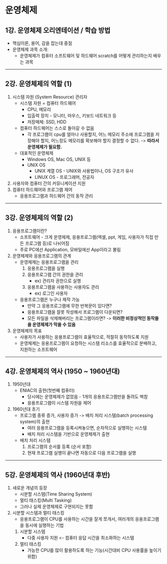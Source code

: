 # 운영체제
## 1강. 운영체제 오리엔테이션 / 학습 방법
* 핵심이론, 용어, 감을 잡는데 중점
* 운영체제 과목 소개:
   - 운영체제가 컴퓨터 소프트웨어 및 하드웨어 scratch를 어떻게 관리하는지 배우는 과목
---
## 2강. 운영체제의 역할 (1)
1. 시스템 자원 (System Resource) 관리자
   * 시스템 자원 = 컴퓨터 하드웨어
      - CPU, 메모리
      - 입출력 장치 - 모니터, 마우스, 키보드 네트워크 등
      - 저장매체: SSD, HDD
   * 컴퓨터 하드웨어는 스스로 돌아갈 수 없음
      - 각 프로그램이 cpu를 얼마나 사용할지, 어느 메모리 주소에 프로그램을 저장해야 할지, 어느정도 메모리를 확보해야 할지 결정할 수 없다. -> **따라서 운영체제가 필요함.**
   * 대표적인 운영체제
      - Windows OS, Mac OS, UNIX 등
      - UNIX OS
         + UNIX 계열 OS - UNIX와 사용법이나, OS 구조가 유사
         + LINUX OS - 프로그래머, 전공자
2. 사용자와 컴퓨터 간의 커뮤니케이션 지원
3. 컴퓨터 하드웨어와 프로그램 제어
   * 응용프로그램과 하드웨어 간의 동작 관리
---
## 3강. 운영체제의 역할 (2)
1. 응용프로그램이란?
   * 소프트웨어 - 크게 운영체제, 응용프로그램(엑셀, ppt, 게임, 사용자가 직접 만든 프로그램 등)로 나뉘어짐
   * 주로 PC에선 Application, 모바일에선 App이라고 불림
2. 운영체제와 응용프로그램의 관계
   * 운영체제는 응용프로그램을 관리
      1. 응용프로그램을 실행
      2. 응용프로그램 간의 권한을 관리
         - ex) 관리자 권한으로 실행
      3. 응용프로그램을 사용하는 사용자도 관리
         - ex) 로그인 사용자
   * 응용프로그램은 누구나 제작 가능
      - 만약 그 응용프로그램에 무한 반복문이 있다면?
      - 응용프로그램을 잘못 작성해서 프로그램이 다운되면?
      - 모든 파일을 삭제해버리는 프로그램이라면? -> **이러한 비정상적인 동작들을 운영체제가 막을 수 있음**
3. 운영체제의 목표
   * 사용자가 사용하는 응용프로그램이 효율적으로, 적절히 동작하도록 지원
   * 운영체제는 응용프로그램이 요청하는 시스템 리소스를 효율적으로 분배하고, 지원하는 소프트웨어
---
## 4강. 운영체제의 역사 (1950 ~ 1960년대)
1. 1950년대
   * ENIAC의 출현(첫번째 컴퓨터)
      - 당시에는 운영체제가 없었음 - 1개의 응용프로그램만을 돌려도 벅참
      - 응용프로그램이 시스템 자원을 제어
2. 1960년대 초기
   * 프로그램 종류 증가, 사용자 증가 -> 배치 처리 시스템(batch processing system)의 출현
      - 여러 응용프로그램을 등록시켜놓으면, 순차적으로 실행하는 시스템
      - 배치 처리 시스템을 기반으로 운영체제가 출현
   * 배치 처리 시스템
      1. 프로그램의 순서를 등록 (순서 포함)
      2. 현재 프로그램 실행이 끝나면 자동으로 다음 프로그램을 실행
---
## 5강. 운영체제의 역사 (1960년대 후반)
1. 새로운 개념의 등장
   * 시분할 시스템(Time Sharing System)
   * 멀티 태스킹(Multi Tasking)
   * 그러나 실제 운영체제로 구현되지는 못함
2. 시분할 시스템과 멀티 태스킹
   * 응용프로그램이 CPU를 사용하는 시간을 잘게 쪼개서, 여러개의 응용프로그램을 동시에 실행하는 기법
   1. 시분할 시스템
      - 다중 사용자 지원 <- 컴퓨터 응답 시간을 최소화하는 시스템
   2. 멀티 태스킹
      - 가능한 CPU를 많이 활용하도록 하는 기능(시간대비 CPU 사용률을 높이기 위함)
